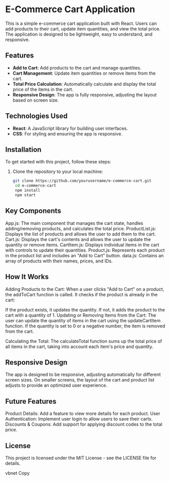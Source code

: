 # E-Commerce Cart Application

This is a simple e-commerce cart application built with React. Users can add products to their cart, update item quantities, and view the total price. The application is designed to be lightweight, easy to understand, and responsive.

## Features

- **Add to Cart**: Add products to the cart and manage quantities.
- **Cart Management**: Update item quantities or remove items from the cart.
- **Total Price Calculation**: Automatically calculate and display the total price of the items in the cart.
- **Responsive Design**: The app is fully responsive, adjusting the layout based on screen size.

## Technologies Used

- **React**: A JavaScript library for building user interfaces.
- **CSS**: For styling and ensuring the app is responsive.

## Installation

To get started with this project, follow these steps:

1. Clone the repository to your local machine:
   ```bash
   git clone https://github.com/yourusername/e-commerce-cart.git
    cd e-commerce-cart
    npm install
    npm start
## Key Components
App.js: The main component that manages the cart state, handles adding/removing products, and calculates the total price.
ProductList.js: Displays the list of products and allows the user to add them to the cart.
Cart.js: Displays the cart's contents and allows the user to update the quantity or remove items.
CartItem.js: Displays individual items in the cart with controls to update their quantities.
Product.js: Represents each product in the product list and includes an "Add to Cart" button.
data.js: Contains an array of products with their names, prices, and IDs.
## How It Works
Adding Products to the Cart: When a user clicks "Add to Cart" on a product, the addToCart function is called. It checks if the product is already in the cart:

If the product exists, it updates the quantity.
If not, it adds the product to the cart with a quantity of 1.
Updating or Removing Items from the Cart: The user can update the quantity of items in the cart using the updateCartItem function. If the quantity is set to 0 or a negative number, the item is removed from the cart.

Calculating the Total: The calculateTotal function sums up the total price of all items in the cart, taking into account each item's price and quantity.

## Responsive Design
The app is designed to be responsive, adjusting automatically for different screen sizes. On smaller screens, the layout of the cart and product list adjusts to provide an optimized user experience.

## Future Features
Product Details: Add a feature to view more details for each product.
User Authentication: Implement user login to allow users to save their carts.
Discounts & Coupons: Add support for applying discount codes to the total price.
## License
This project is licensed under the MIT License - see the LICENSE file for details.

vbnet
Copy

